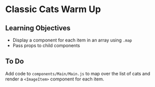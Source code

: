 # Classic Cats Warm Up

## Learning Objectives

- Display a component for each item in an array using `.map`
- Pass props to child components

## To Do

Add code to `components/Main/Main.js` to map over the list of cats and render a `<ImageItem>` component for each item.
